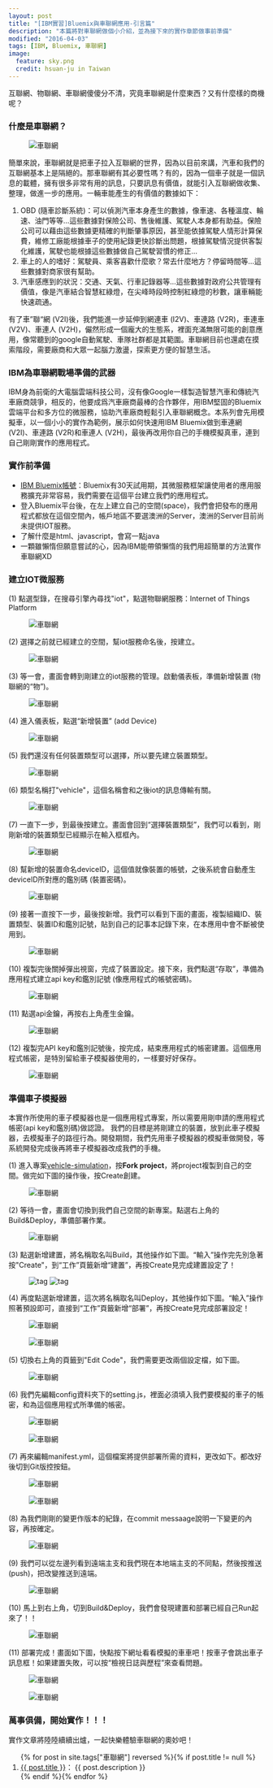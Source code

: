 ```yaml
---
layout: post
title: "[IBM實習]Bluemix與車聯網應用-引言篇"
description: "本篇將對車聯網做個小介紹，並為接下來的實作章節做事前準備"
modified: "2016-04-03"
tags: [IBM, Bluemix, 車聯網]
image:
  feature: sky.png
  credit: hsuan-ju in Taiwan
---
```


互聯網、物聯網、車聯網傻傻分不清，究竟車聯網是什麼東西？又有什麼樣的商機呢？

### 什麼是車聯網？

<figure>
	<img src="/images/vehicle/01.jpg" alt="車聯網">
	<figcaption></figcaption>
</figure>

簡單來說，車聯網就是把車子拉入互聯網的世界，因為以目前來講，汽車和我們的互聯網基本上是隔絕的。那車聯網有其必要性嗎？有的，因為一個車子就是一個訊息的載體，擁有很多非常有用的訊息，只要訊息有價值，就能引入互聯網做收集、整理，做進一步的應用。一輛車能產生的有價值的數據如下：

1. OBD (隨車診斷系統)：可以偵測汽車本身產生的數據，像車速、各種溫度、輪速、油門等等...這些數據對保險公司、售後維護、駕駛人本身都有助益。保險公司可以藉由這些數據更精確的判斷肇事原因，甚至能依據駕駛人情形計算保費，維修工廠能根據車子的使用紀錄更快診斷出問題，根據駕駛情況提供客製化維護，駕駛也能根據這些數據做自己駕駛習慣的修正...
2. 車上的人的嗜好：駕駛員、乘客喜歡什麼歌？常去什麼地方？停留時間等...這些數據對商家很有幫助。
3. 汽車感應到的狀況：交通、天氣、行車記錄器等...這些數據對政府公共管理有價值，像是汽車結合智慧紅綠燈，在尖峰時段時控制紅綠燈的秒數，讓車輛能快速疏通。

有了車”聯“網 (V2I)後，我們能進一步延伸到網連車 (I2V)、車連路 (V2R)，車連車 (V2V)、車連人 (V2H)，儼然形成一個龐大的生態系，裡面充滿無限可能的創意應用，像常聽到的google自動駕駛、車隊社群都是其範圍。車聯網目前也還處在摸索階段，需要廠商和大眾一起腦力激盪，探索更方便的智慧生活。

### IBM為車聯網戰場準備的武器

IBM身為前衛的大電腦雲端科技公司，沒有像Google一樣製造智慧汽車和傳統汽車廠商競爭，相反的，他要成爲汽車廠商最棒的合作夥伴，用IBM堅固的Bluemix雲端平台和多方位的微服務，協助汽車廠商輕鬆引入車聯網概念。本系列會先用模擬車，以一個小小的實作為範例，展示如何快速用IBM Bluemix做到車連網 (V2I)、車連路 (V2R)和車連人 (V2H)，最後再改用你自己的手機模擬真車，連到自己剛剛實作的應用程式。

### 實作前準備

* <a href="http://www.ibm.com/cloud-computing/bluemix/tw-zh/">IBM Bluemix帳號</a>：Bluemix有30天試用期，其微服務框架讓使用者的應用服務擴充非常容易，我們需要在這個平台建立我們的應用程式。
* 登入Bluemix平台後，在左上建立自己的空間(space)，我們會把發布的應用程式都放在這個空間內，帳戶地區不要選澳洲的Server，澳洲的Server目前尚未提供IOT服務。
* 了解什麼是html、javascript，會寫一點java
* 一顆雖懶惰但願意嘗試的心，因為IBM能帶領懶惰的我們用超簡單的方法實作車聯網XD

### 建立IOT微服務
(1) 點選型錄，在搜尋引擎內尋找"iot"，點選物聯網服務：Internet of Things Platform

<figure>
	<img src="/images/vehicle/02.png" alt="車聯網">
	<figcaption></figcaption>
</figure>

(2) 選擇之前就已經建立的空間，幫iot服務命名後，按建立。

<figure>
	<img src="/images/vehicle/03.png" alt="車聯網">
	<figcaption></figcaption>
</figure>

(3) 等一會，畫面會轉到剛建立的iot服務的管理。啟動儀表板，準備新增裝置 (物聯網的“物”)。

<figure>
	<img src="/images/vehicle/04.png" alt="車聯網">
	<figcaption></figcaption>
</figure>

(4) 進入儀表板，點選“新增裝置” (add Device)

<figure>
	<img src="/images/vehicle/05.png" alt="車聯網">
	<figcaption></figcaption>
</figure>

(5) 我們還沒有任何裝置類型可以選擇，所以要先建立裝置類型。

<figure>
	<img src="/images/vehicle/06.png" alt="車聯網">
	<figcaption></figcaption>
</figure>

(6) 類型名稱打"vehicle"，這個名稱會和之後iot的訊息傳輸有關。

<figure>
	<img src="/images/vehicle/07.png" alt="車聯網">
	<figcaption></figcaption>
</figure>

(7) 一直下一步，到最後按建立。畫面會回到“選擇裝置類型”，我們可以看到，剛剛新增的裝置類型已經顯示在輸入框框內。

<figure>
	<img src="/images/vehicle/08.png" alt="車聯網">
	<figcaption></figcaption>
</figure>

(8) 幫新增的裝置命名deviceID，這個值就像裝置的帳號，之後系統會自動產生deviceID所對應的鑑別碼 (裝置密碼)。

<figure>
	<img src="/images/vehicle/09.png" alt="車聯網">
	<figcaption></figcaption>
</figure>

(9) 接著一直按下一步，最後按新增。我們可以看到下面的畫面，複製組織ID、裝置類型、裝置ID和鑑別記號，貼到自己的記事本記錄下來，在本應用中會不斷被使用到。

<figure>
	<img src="/images/vehicle/10.png" alt="車聯網">
	<figcaption></figcaption>
</figure>

(10) 複製完後關掉彈出視窗，完成了裝置設定。接下來，我們點選“存取”，準備為應用程式建立api key和鑑別記號 (像應用程式的帳號密碼)。

<figure>
	<img src="/images/vehicle/11.png" alt="車聯網">
	<figcaption></figcaption>
</figure>

(11) 點選api金鑰，再按右上角產生金鑰。

<figure>
	<img src="/images/vehicle/12.png" alt="車聯網">
	<figcaption></figcaption>
</figure>

(12) 複製完API key和鑑別記號後，按完成，結束應用程式的帳密建置。這個應用程式帳密，是特別留給車子模擬器使用的，一樣要好好保存。

<figure>
	<img src="/images/vehicle/13.png" alt="車聯網">
	<figcaption></figcaption>
</figure>

### 準備車子模擬器
本實作所使用的車子模擬器也是一個應用程式專案，所以需要用剛申請的應用程式帳密(api key和鑑別碼)做認證。
我們的目標是將剛建立的裝置，放到此車子模擬器，去模擬車子的路徑行為。開發期間，我們先用車子模擬器的模擬車做開發，等系統開發完成後再將車子模擬器改成我們的手機。

(1) 進入專案<a href="http://hub.jazz.net/git/mis101bird/vehicle-simulation">vehicle-simulation</a>，按**Fork project**，將project複製到自己的空間。做完如下圖的操作後，按Create創建。

<figure>
	<img src="/images/vehicle/14.png" alt="車聯網">
	<figcaption></figcaption>
</figure>

(2) 等待一會，畫面會切換到我們自己空間的新專案。點選右上角的Build&Deploy，準備部署作業。

<figure>
	<img src="/images/vehicle/14-1.png" alt="車聯網">
	<figcaption></figcaption>
</figure>

(3) 點選新增建置，將名稱取名叫Build，其他操作如下圖。“輸入”操作完先別急著按"Create"，到“工作”頁籤新增“建置”，再按Create見完成建置設定了！

<figure class="half">
	<img src="/images/vehicle/15.png" alt="tag">
	<img src="/images/vehicle/16.png" alt="tag">
	<figcaption></figcaption>
</figure>

(4) 再度點選新增建置，這次將名稱取名叫Deploy，其他操作如下圖。“輸入”操作照著預設即可，直接到“工作”頁籤新增“部署”，再按Create見完成部署設定！

<figure>
	<img src="/images/vehicle/17.png" alt="車聯網">
	<figcaption></figcaption>
</figure>

<figure>
	<img src="/images/vehicle/18.png" alt="車聯網">
	<figcaption></figcaption>
</figure>

(5) 切換右上角的頁籤到"Edit Code"，我們需要更改兩個設定檔，如下圖。

<figure>
	<img src="/images/vehicle/19.png" alt="車聯網">
	<figcaption></figcaption>
</figure>

(6) 我們先編輯config資料夾下的setting.js，裡面必須填入我們要模擬的車子的帳密，和為這個應用程式所準備的帳密。

<figure>
	<img src="/images/vehicle/20.png" alt="車聯網">
	<figcaption></figcaption>
</figure>

<figure>
	<img src="/images/vehicle/21.png" alt="車聯網">
	<figcaption></figcaption>
</figure>

(7) 再來編輯manifest.yml，這個檔案將提供部署所需的資料，更改如下。都改好後切到Git版控按鈕。

<figure>
	<img src="/images/vehicle/22.png" alt="車聯網">
	<figcaption></figcaption>
</figure>

<figure>
	<img src="/images/vehicle/23.png" alt="車聯網">
	<figcaption></figcaption>
</figure>

(8) 為我們剛剛的變更作版本的紀錄，在commit messaage說明一下變更的內容，再按確定。

<figure>
	<img src="/images/vehicle/24.png" alt="車聯網">
	<figcaption></figcaption>
</figure>

(9) 我們可以從左邊列看到遠端主支和我們現在本地端主支的不同點，然後按推送 (push)，把改變推送到遠端。

<figure>
	<img src="/images/vehicle/25.png" alt="車聯網">
	<figcaption></figcaption>
</figure>

(10) 馬上到右上角，切到Build&Deploy，我們會發現建置和部署已經自己Run起來了！！

<figure>
	<img src="/images/vehicle/26.png" alt="車聯網">
	<figcaption></figcaption>
</figure>

(11) 部署完成！畫面如下圖，快點按下網址看看模擬的車車吧！按車子會跳出車子訊息框！如果建置失敗，可以按“檢視日誌與歷程”來查看問題。

<figure>
	<img src="/images/vehicle/27.png" alt="車聯網">
	<figcaption></figcaption>
</figure>

<figure>
	<img src="/images/vehicle/28.png" alt="車聯網">
	<figcaption></figcaption>
</figure>

### 萬事俱備，開始實作！！！
實作文章將陸陸續續出爐，一起快樂體驗車聯網的奧妙吧！

<div markdown="0">
<ol>
    {% for post in site.tags["車聯網"] reversed %}{% if post.title != null %}
      <li class="entry-title"><a href="{{ site.url }}{{ post.url }}" title="{{ post.title }}">{{ post.title }}</a>： {{ post.description }}</li>
    {% endif %}{% endfor %}
</ol>
</div>

